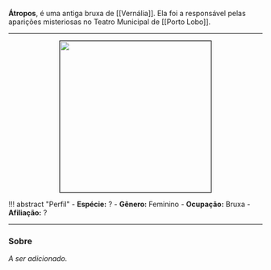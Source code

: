 **Átropos**, é uma antiga bruxa de [[Vernália]]. Ela foi a responsável pelas aparições misteriosas no Teatro Municipal de [[Porto Lobo]].

---

<div style="text-align: center;">
<img src="https://i.imgur.com/dRLhfPj.png" width="300" style="border: 1px solid black;">
</div>

!!! abstract "Perfil"
	- **Espécie:** ?
	- **Gênero:** Feminino
	- **Ocupação:** Bruxa
	- **Afiliação:** ?

---

### Sobre

*A ser adicionado.*